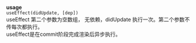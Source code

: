 <!--
 * @Description: 
 * @Author: liushuhao
 * @Date: 2021-02-05 17:38:46
 * @LastEditors: liushuhao
-->
**usage**     
<code>useEffect(didUpdate, [dep])</code>     
useEffect 第二个参数为空数组， 无依赖，didUpdate 执行一次。第二个参数不传每次都执行。   
useEffect是在commit阶段完成渲染后异步执行。 